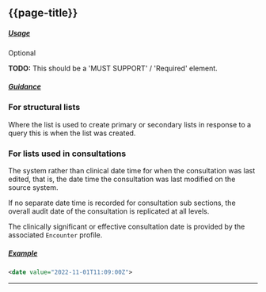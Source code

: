 ## {{page-title}}

<h5><ins>Usage</ins></h5>

<span class="mro-circle optional" title="Optional"></span> Optional

<div class="nhsd-a-box nhsd-a-box--bg-red nhsd-!t-margin-bottom-6 nhsd-t-body">
    <strong>TODO:</strong> This should be a 'MUST SUPPORT' / 'Required' element.
</div>

<h5><ins>Guidance</ins></h5>

### For structural lists

Where the list is used to create primary or secondary lists in response to a query this is when the list was created.

### For lists used in consultations

The system rather than clinical date time for when the consultation was last edited, that is, the date time the consultation was last modified on the source system.

If no separate date time is recorded for consultation sub sections, the overall audit date of the consultation is replicated at all levels.

The clinically significant or effective consultation date is provided by the associated `Encounter` profile.

<h5><ins>Example</ins></h5>

```xml
<date value="2022-11-01T11:09:00Z">
```

---